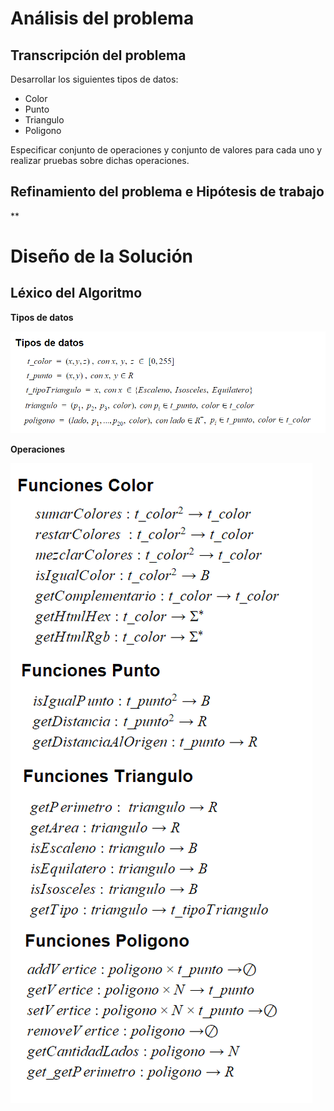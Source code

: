 # Análisis del problema

## Transcripción del problema

Desarrollar los siguientes tipos de datos:

- Color
- Punto
- Triangulo
- Poligono

Especificar conjunto de operaciones y conjunto de valores para cada uno y realizar pruebas sobre dichas operaciones.

## Refinamiento del problema e Hipótesis de trabajo

**

# Diseño de la Solución

## Léxico del Algoritmo

**Tipos de datos**

![Tipos De Datos](https://raw.githubusercontent.com/josefranwagner/AED/master/05-Geometria/tiposDeDatos.png)

**Operaciones**

![Funcion Minimo](https://raw.githubusercontent.com/josefranwagner/AED/master/05-Geometria/funciones.png)

